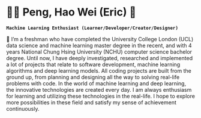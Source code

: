 # :guardsman: Peng, Hao Wei (Eric) :running: 

**`Machine Learning Enthusiast (Learner/Developer/Creator/Designer)`**


:notebook_with_decorative_cover: I’m a freshman who have completed the University College London (UCL) data science and machine learning master degree in the recent, and with 4 years National Chung  Hsing University (NCHU) computer science bachelor degree. Until now, I have deeply investigated, researched and implemented a lot of projects that relate to software development, machine learning algorithms and deep learning models. All coding projects are built from the ground up, from planning and designing all the way to solving real-life problems with code. In the world of machine learning and deep learning, the innovative technologies are created every day. I am always enthusiasm for learning and utilizing these technologies in the real-life. I hope to explore more possibilities in these field and satisfy my sense of achievement continuously.
 



<!--
**Hao-Wei-Peng/Hao-Wei-Peng** is a ✨ _special_ ✨ repository because its `README.md` (this file) appears on your GitHub profile.

Here are some ideas to get you started:

- 🔭 I’m currently working on ...
- 🌱 I’m currently learning ...
- 👯 I’m looking to collaborate on ...
- 🤔 I’m looking for help with ...
- 💬 Ask me about ...
- 📫 How to reach me: ...
- 😄 Pronouns: ...
- ⚡ Fun fact: ...
-->
